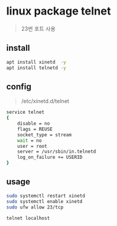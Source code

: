# linux package telnet

> 23번 포트 사용

## install

```bash
apt install xinetd  -y
apt install telnetd -y
```

## config

> /etc/xinetd.d/telnet

```sh
service telnet
{
	disable = no
    flags = REUSE
    socket_type = stream
    wait = no
    user = root
    server = /usr/sbin/in.telnetd
    log_on_failure += USERID
}
```

## usage

```sh
sudo systemctl restart xinetd
sudo systemctl enable xinetd
sudo ufw allow 23/tcp

telnet localhost
```
